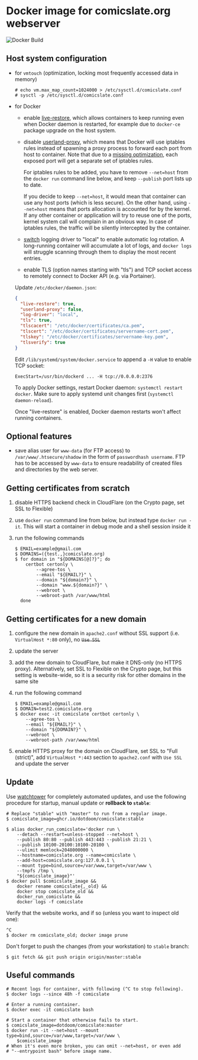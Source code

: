 # Docker image for comicslate.org webserver

![Docker Build](https://github.com/dotdoom/comicslate/actions/workflows/ci.yml/badge.svg)

## Host system configuration

- for `vmtouch` (optimization, locking most frequently accessed data in memory)

  ```
  # echo vm.max_map_count=1024000 > /etc/sysctl.d/comicslate.conf
  # sysctl -p /etc/sysctl.d/comicslate.conf
  ```

- for Docker

  - enable [live-restore](https://docs.docker.com/config/containers/live-restore/), which allows
    containers to keep running even when Docker daemon is restarted, for example
    due to `docker-ce` package upgrade on the host system.

  - disable [userland-proxy](https://docs.docker.com/v1.7/articles/networking/),
    which means that Docker will use iptables rules instead of spawning a
    proxy process to forward each port from host to container. Note that due to
    a [missing optimization](https://github.com/moby/moby/issues/11185), each
    exposed port will get a separate set of iptables rules.

    For iptables rules to be added, you have to remove `--net=host` from the
    `docker run` command line below, and keep `--publish` port lists up to date.

    If you decide to keep `--net=host`, it would mean that container can use any
    host ports (which is less secure). On the other hand, using `--net=host`
    means that ports allocation is accounted for by the kernel. If any other
    container or application will try to reuse one of the ports, kernel system
    call will complain in an obvious way. In case of iptables rules, the traffic
    will be silently intercepted by the container.

  - [switch](https://docs.docker.com/config/containers/logging/configure/)
    logging driver to "local" to enable automatic log rotation. A long-running
    container will accumulate a lot of logs, and `docker logs` will struggle
    scanning through them to display the most recent entries.

  - enable TLS (option names starting with "tls") and TCP socket access to
    remotely connect to Docker API (e.g. via Portainer).

  Update `/etc/docker/daemon.json`:

  ```json
  {
    "live-restore": true,
    "userland-proxy": false,
    "log-driver": "local",
    "tls": true,
    "tlscacert": "/etc/docker/certificates/ca.pem",
    "tlscert": "/etc/docker/certificates/servername-cert.pem",
    "tlskey": "/etc/docker/certificates/servername-key.pem",
    "tlsverify": true
  }
  ```

  Edit `/lib/systemd/system/docker.service` to append a `-H` value to enable
  TCP socket:

  ```
  ExecStart=/usr/bin/dockerd ... -H tcp://0.0.0.0:2376
  ```

  To apply Docker settings, restart Docker daemon: `systemctl restart docker`.
  Make sure to apply systemd unit changes first (`systemctl daemon-reload`).

  Once "live-restore" is enabled, Docker daemon restarts won't affect running
  containers.

## Optional features

- save alias user for `www-data` (for FTP access) to `/var/www/.htsecure/shadow`
  in the form of `passwordhash username`. FTP has to be accessed by `www-data`
  to ensure readability of created files and directories by the web server.

## Getting certificates from scratch

1. disable HTTPS backend check in CloudFlare (on the Crypto page, set SSL to
   Flexible)

1. use `docker run` command line from below, but instead type `docker run -it`.
   This will start a container in debug mode and a shell session inside it

1. run the following commands

   ```shell
   $ EMAIL=example@gmail.com
   $ DOMAINS=({test.,}comicslate.org)
   $ for domain in "${DOMAINS[@]?}"; do
       certbot certonly \
           --agree-tos \
           --email "${EMAIL?}" \
           --domain "${domain?}" \
           --domain "www.${domain?}" \
           --webroot \
           --webroot-path /var/www/html
     done
   ```

## Getting certificates for a new domain

1. configure the new domain in `apache2.conf` without SSL support (i.e.
   `VirtualHost *:80` only), no ~~`Use SSL`~~

1. update the server

1. add the new domain to CloudFlare, but make it DNS-only (no HTTPS proxy).
   Alternatively, set SSL to Flexible on the Crypto page, but this setting is
   website-wide, so it is a security risk for other domains in the same site

1. run the following command

   ```shell
   $ EMAIL=example@gmail.com
   $ DOMAIN=test2.comicslate.org
   $ docker exec -it comicslate certbot certonly \
       --agree-tos \
       --email "${EMAIL?}" \
       --domain "${DOMAIN?}" \
       --webroot \
       --webroot-path /var/www/html
   ```

1. enable HTTPS proxy for the domain on CloudFlare, set SSL to "Full (strict)",
   add `VirtualHost *:443` section to `apache2.conf` with `Use SSL` and update
   the server

## Update

Use [watchtower](https://github.com/containrrr/watchtower) for completely
automated updates, and use the following procedure for startup, manual update or
**rollback to `stable`**:

```shell
# Replace "stable" with "master" to run from a regular image.
$ comicslate_image=ghcr.io/dotdoom/comicslate:stable

$ alias docker_run_comicslate='docker run \
    --detach --restart=unless-stopped --net=host \
    --publish 80:80 --publish 443:443 --publish 21:21 \
    --publish 10100-20100:10100-20100 \
    --ulimit memlock=2048000000 \
    --hostname=comicslate.org --name=comicslate \
    --add-host=comicslate.org:127.0.0.1 \
    --mount type=bind,source=/var/www,target=/var/www \
    --tmpfs /tmp \
    "${comicslate_image}"'
$ docker pull $comicslate_image &&
    docker rename comicslate{,_old} &&
    docker stop comicslate_old &&
    docker_run_comicslate &&
    docker logs -f comicslate
```

Verify that the website works, and if so (unless you want to inspect old one):

```shell
^C
$ docker rm comicslate_old; docker image prune
```

Don't forget to push the changes (from your workstation) to `stable` branch:

```shell
$ git fetch && git push origin origin/master:stable
```

## Useful commands

```shell
# Recent logs for container, with following (^C to stop following).
$ docker logs --since 48h -f comicslate

# Enter a running container.
$ docker exec -it comicslate bash

# Start a container that otherwise fails to start.
$ comicslate_image=dotdoom/comicslate:master
$ docker run -it --net=host --mount type=bind,source=/var/www,target=/var/www \
    $comicslate_image
# When it's even more broken, you can omit --net=host, or even add
# "--entrypoint bash" before image name.
```
